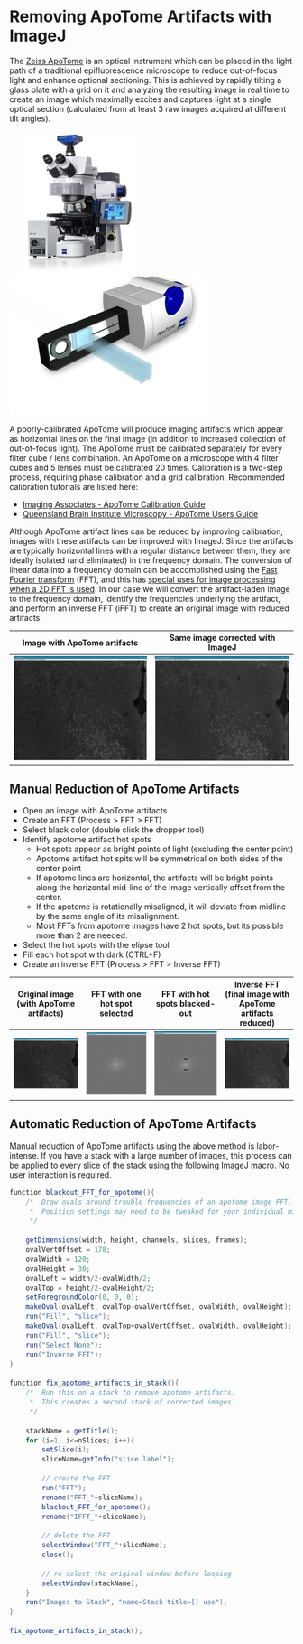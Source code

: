 # Removing ApoTome Artifacts with ImageJ

The [Zeiss ApoTome](http://zeiss-campus.magnet.fsu.edu/tutorials/opticalsectioning/apotome/indexflash.html) is an optical instrument which can be placed in the light path of a traditional epifluorescence microscope to reduce out-of-focus light and enhance optional sectioning. This is achieved by rapidly tilting a glass plate with a grid on it and analyzing the resulting image in real time to create an image which maximally excites and captures light at a single optical section (calculated from at least 3 raw images acquired at different tilt angles).

![](pics/apotome-scope.jpg)
![](pics/apotome-device.png)

A poorly-calibrated ApoTome will produce imaging artifacts which appear as horizontal lines on the final image (in addition to increased collection of out-of-focus light). The ApoTome must be calibrated separately for every filter cube / lens combination. An ApoTome on a microscope with 4 filter cubes and 5 lenses must be calibrated 20 times. Calibration is a two-step process, requiring phase calibration and a grid calibration. Recommended calibration tutorials are listed here:
* [Imaging Associates - ApoTome Calibration Guide](http://www.usask.ca/biology/scopes/ApoTome%20Takeoff%20Guide%20%28calibration%29.pdf)
* [Queensland Brain Institute Microscopy - ApoTome Users Guide](http://web.qbi.uq.edu.au/microscopy/wp-content/uploads/2011/pdfs/Apotome_Guide.pdf)

Although ApoTome artifact lines can be reduced by improving calibration, images with these artifacts can be improved with ImageJ. Since the artifacts are typically horizontal lines with a regular distance between them, they are ideally isolated (and eliminated) in the frequency domain. The conversion of linear data into a frequency domain can be accomplished using the [Fast Fourier transform](https://en.wikipedia.org/wiki/Fast_Fourier_transform) (FFT), and this has [special uses for image processing when a 2D FFT is used](http://www.robots.ox.ac.uk/~az/lectures/ia/lect2.pdf). In our case we will convert the artifact-laden image to the frequency domain, identify the frequencies underlying the artifact, and perform an inverse FFT (iFFT) to create an original image with reduced artifacts.

Image with ApoTome artifacts | Same image corrected with ImageJ
---|---
![](pics/before.png) | ![](pics/after.png)

## Manual Reduction of ApoTome Artifacts 
* Open an image with ApoTome artifacts
* Create an FFT (Process > FFT > FFT)
* Select black color (double click the dropper tool)
* Identify apotome artifact hot spots
  * Hot spots appear as bright points of light (excluding the center point)
  * Apotome artifact hot spits will be symmetrical on both sides of the center point
  * If apotome lines are horizontal, the artifacts will be bright points along the horizontal mid-line of the image vertically offset from the center.
  * If the apotome is rotationally misaligned, it will deviate from midline by the same angle of its misalignment. 
  * Most FFTs from apotome images have 2 hot spots, but its possible more than 2 are needed.
* Select the hot spots with the elipse tool
* Fill each hot spot with dark (CTRL+F)
* Create an inverse FFT (Process > FFT > Inverse FFT)

Original image (with ApoTome artifacts) | FFT with one hot spot selected | FFT with hot spots blacked-out | Inverse FFT (final image with ApoTome artifacts reduced)
---|---|---|---
![](pics/before.png) | ![](pics/FFTsel.png) | ![](pics/FFTblack.png) | ![](pics/after.png)

## Automatic Reduction of ApoTome Artifacts 
Manual reduction of ApoTome artifacts using the above method is labor-intense. If you have a stack with a large number of images, this process can be applied to every slice of the stack using the following ImageJ macro. No user interaction is required.

```java
function blackout_FFT_for_apotome(){
	/*  Draw ovals around trouble frequencies of an apotome image FFT, then run IFFT.
	 *  Position settings may need to be tweaked for your individual microscope.
	 */
	
	getDimensions(width, height, channels, slices, frames);
	ovalVertOffset = 178;
	ovalWidth = 120;
	ovalHeight = 30;
	ovalLeft = width/2-ovalWidth/2;
	ovalTop = height/2-ovalHeight/2;	
	setForegroundColor(0, 0, 0);
	makeOval(ovalLeft, ovalTop-ovalVertOffset, ovalWidth, ovalHeight);
	run("Fill", "slice");
	makeOval(ovalLeft, ovalTop+ovalVertOffset, ovalWidth, ovalHeight);
	run("Fill", "slice");
	run("Select None");
	run("Inverse FFT");
}

function fix_apotome_artifacts_in_stack(){
	/*  Run this on a stack to remove apotome artifacts.
	 *  This creates a second stack of corrected images.
	 */
	
	stackName = getTitle();
	for (i=1; i<=nSlices; i++){
		setSlice(i);
		sliceName=getInfo("slice.label");
	
		// create the FFT
		run("FFT");
		rename("FFT_"+sliceName);
		blackout_FFT_for_apotome();
		rename("IFFT_"+sliceName);
	
		// delete the FFT
		selectWindow("FFT_"+sliceName);
		close();
	
		// re-select the original window before looping
		selectWindow(stackName);
	}
	run("Images to Stack", "name=Stack title=[] use");
}

fix_apotome_artifacts_in_stack();
```
